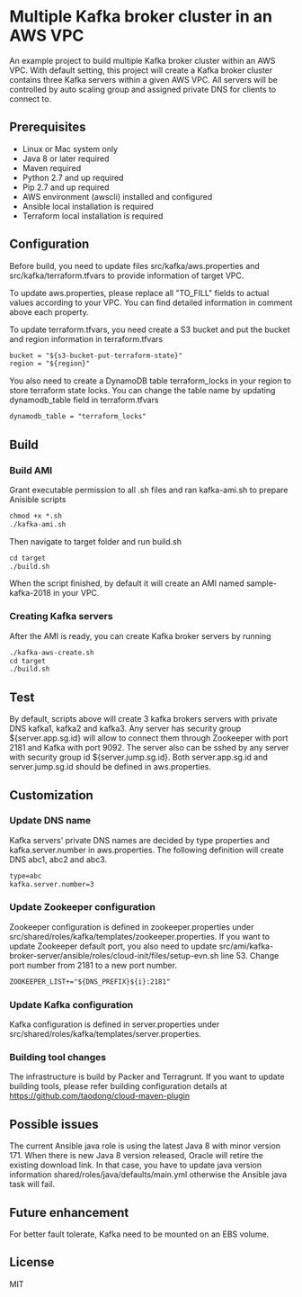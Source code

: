 # Multiple Kafka broker cluster in an AWS VPC
An example project to build multiple Kafka broker cluster within an AWS VPC. With default setting, this project will create a Kafka broker cluster contains three Kafka servers within a given AWS VPC. All servers will be controlled by auto scaling group and assigned private DNS for clients to connect to.

## Prerequisites
* Linux or Mac system only
* Java 8 or later required
* Maven required
* Python 2.7 and up required
* Pip 2.7 and up required
* AWS environment (awscli) installed and configured
* Ansible local installation is required
* Terraform local installation is required

## Configuration
Before build, you need to update files src/kafka/aws.properties and src/kafka/terraform.tfvars to provide information of target VPC.

To update aws.properties, please replace all "TO_FILL" fields to actual values according to your VPC. You can find detailed information in comment above each property.

To update terraform.tfvars, you need create a S3 bucket and put the bucket and region information in terraform.tfvars
```xml
bucket = "${s3-bucket-put-terraform-state}"
region = "${region}"
``` 
You also need to create a DynamoDB table terraform_locks in your region to store terraform state locks. You can change the table name by updating dynamodb_table field in terraform.tfvars
```xml
dynamodb_table = "terraform_locks"
```

## Build
### Build AMI
Grant executable permission to all .sh files and ran kafka-ami.sh to prepare Anisible scripts
```xml
chmod +x *.sh
./kafka-ami.sh
```
Then navigate to target folder and run build.sh
```xml
cd target
./build.sh
```
When the script finished, by default it will create an AMI named sample-kafka-2018 in your VPC.
### Creating Kafka servers
After the AMI is ready, you can create Kafka broker servers by running
```xml
./kafka-aws-create.sh
cd target
./build.sh
```

## Test
By default, scripts above will create 3 kafka brokers servers with private DNS kafka1, kafka2 and kafka3. Any server has security group ${server.app.sg.id} will allow to connect them through Zookeeper with port 2181 and Kafka with port 9092. The server also can be sshed by any server with security group id ${server.jump.sg.id}. Both server.app.sg.id and server.jump.sg.id should be defined in aws.properties.

## Customization
### Update DNS name
Kafka servers' private DNS names are decided by type properties and kafka.server.number in aws.properties. The following definition will create DNS abc1, abc2 and abc3.
```xml
type=abc
kafka.server.number=3
```
### Update Zookeeper configuration
Zookeeper configuration is defined in zookeeper.properties under src/shared/roles/kafka/templates/zookeeper.properties. If you want to update Zookeeper default port, you also need to update src/ami/kafka-broker-server/ansible/roles/cloud-init/files/setup-evn.sh line 53. Change port number from 2181 to a new port number.
```xml
ZOOKEEPER_LIST+="${DNS_PREFIX}${i}:2181"
```
### Update Kafka configuration
Kafka configuration is defined in server.properties under src/shared/roles/kafka/templates/server.properties. 

### Building tool changes
The infrastructure is build by Packer and Terragrunt. If you want to update building tools, please refer building configuration details at https://github.com/taodong/cloud-maven-plugin

## Possible issues
The current Ansible java role is using the latest Java 8 with minor version 171. When there is new Java 8 version released, Oracle will retire the existing download link. In that case, you have to update java version information shared/roles/java/defaults/main.yml otherwise the Ansible java task will fail.

## Future enhancement
For better fault tolerate, Kafka need to be mounted on an EBS volume.

## License
MIT 




